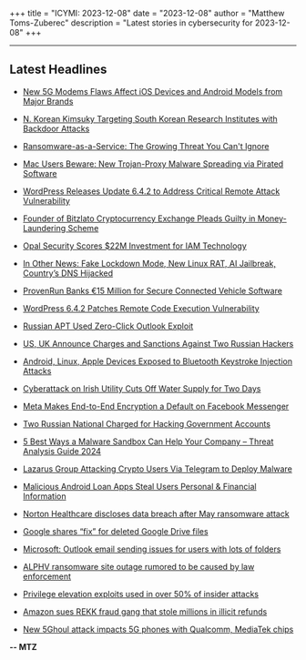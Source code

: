 +++
title = "ICYMI: 2023-12-08"
date = "2023-12-08"
author = "Matthew Toms-Zuberec"
description = "Latest stories in cybersecurity for 2023-12-08"
+++

---------------------------------------------------------------------------
## Latest Headlines
- [New 5G Modems Flaws Affect iOS Devices and Android Models from Major Brands](https://thehackernews.com/2023/12/new-5g-modems-flaws-affect-ios-devices.html)

- [N. Korean Kimsuky Targeting South Korean Research Institutes with Backdoor Attacks](https://thehackernews.com/2023/12/n-korean-kimsuky-targeting-south-korean.html)

- [Ransomware-as-a-Service: The Growing Threat You Can't Ignore](https://thehackernews.com/2023/12/ransomware-as-service-growing-threat.html)

- [Mac Users Beware: New Trojan-Proxy Malware Spreading via Pirated Software](https://thehackernews.com/2023/12/mac-users-beware-new-trojan-proxy.html)

- [WordPress Releases Update 6.4.2 to Address Critical Remote Attack Vulnerability](https://thehackernews.com/2023/12/wordpress-releases-update-642-to.html)

- [Founder of Bitzlato Cryptocurrency Exchange Pleads Guilty in Money-Laundering Scheme](https://thehackernews.com/2023/12/founder-of-bitzlato-cryptocurrency.html)

- [Opal Security Scores $22M Investment for IAM Technology](https://www.securityweek.com/opal-security-scores-22m-investment-for-iam-technology/)

- [In Other News: Fake Lockdown Mode, New Linux RAT, AI Jailbreak, Country’s DNS Hijacked](https://www.securityweek.com/in-other-news-fake-lockdown-mode-new-linux-rat-ai-jailbreak-countrys-dns-hijacked/)

- [ProvenRun Banks €15 Million for Secure Connected Vehicle Software](https://www.securityweek.com/provenrun-banks-e15-million-for-secure-connected-vehicle-software/)

- [WordPress 6.4.2 Patches Remote Code Execution Vulnerability](https://www.securityweek.com/wordpress-6-4-2-patches-remote-code-execution-vulnerability/)

- [Russian APT Used Zero-Click Outlook Exploit](https://www.securityweek.com/russian-apt-used-zero-click-outlook-exploit-against-targets-in-11-nato-countries/)

- [US, UK Announce Charges and Sanctions Against Two Russian Hackers](https://www.securityweek.com/us-uk-announce-charges-and-sanctions-against-two-russian-hackers/)

- [Android, Linux, Apple Devices Exposed to Bluetooth Keystroke Injection Attacks](https://www.securityweek.com/android-linux-apple-devices-exposed-to-bluetooth-keystroke-injection-attacks/)

- [Cyberattack on Irish Utility Cuts Off Water Supply for Two Days](https://www.securityweek.com/cyberattack-on-irish-utility-cuts-off-water-supply-for-two-days/)

- [Meta Makes End-to-End Encryption a Default on Facebook Messenger](https://www.securityweek.com/meta-makes-end-to-end-encryption-a-default-on-facebook-messenger/)

- [Two Russian National Charged for Hacking Government Accounts](https://cybersecuritynews.com/two-russian-national-charged/)

- [5 Best Ways a Malware Sandbox Can Help Your Company – Threat Analysis Guide 2024](https://cybersecuritynews.com/malware-sandbox-benifits/)

- [Lazarus Group Attacking Crypto Users Via Telegram to Deploy Malware](https://cybersecuritynews.com/lazarus-group-attacking-crypto/)

- [Malicious Android Loan Apps Steal Users Personal & Financial Information](https://cybersecuritynews.com/malicious-android-loan-apps/)

- [Norton Healthcare discloses data breach after May ransomware attack](https://www.bleepingcomputer.com/news/security/norton-healthcare-discloses-data-breach-after-may-ransomware-attack/)

- [Google shares “fix” for deleted Google Drive files](https://www.bleepingcomputer.com/news/google/google-shares-fix-for-deleted-google-drive-files/)

- [Microsoft: Outlook email sending issues for users with lots of folders](https://www.bleepingcomputer.com/news/microsoft/microsoft-outlook-email-sending-issues-for-users-with-lots-of-folders/)

- [ALPHV ransomware site outage rumored to be caused by law enforcement](https://www.bleepingcomputer.com/news/security/alphv-ransomware-site-outage-rumored-to-be-caused-by-law-enforcement/)

- [Privilege elevation exploits used in over 50% of insider attacks](https://www.bleepingcomputer.com/news/security/privilege-elevation-exploits-used-in-over-50-percent-of-insider-attacks/)

- [Amazon sues REKK fraud gang that stole millions in illicit refunds](https://www.bleepingcomputer.com/news/security/amazon-sues-rekk-fraud-gang-that-stole-millions-in-illicit-refunds/)

- [New 5Ghoul attack impacts 5G phones with Qualcomm, MediaTek chips](https://www.bleepingcomputer.com/news/security/new-5ghoul-attack-impacts-5g-phones-with-qualcomm-mediatek-chips/)

**-- MTZ**